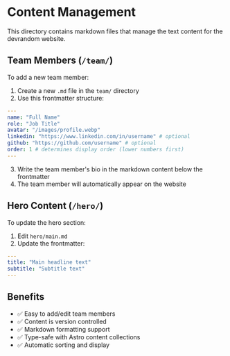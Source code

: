 # Content Management

This directory contains markdown files that manage the text content for the devrandom website.

## Team Members (`/team/`)

To add a new team member:

1. Create a new `.md` file in the `team/` directory
2. Use this frontmatter structure:

```yaml
---
name: "Full Name"
role: "Job Title"
avatar: "/images/profile.webp"
linkedin: "https://www.linkedin.com/in/username" # optional
github: "https://github.com/username" # optional
order: 1 # determines display order (lower numbers first)
---
```

3. Write the team member's bio in the markdown content below the frontmatter
4. The team member will automatically appear on the website

## Hero Content (`/hero/`)

To update the hero section:

1. Edit `hero/main.md`
2. Update the frontmatter:

```yaml
---
title: "Main headline text"
subtitle: "Subtitle text"
---
```

## Benefits

- ✅ Easy to add/edit team members
- ✅ Content is version controlled
- ✅ Markdown formatting support
- ✅ Type-safe with Astro content collections
- ✅ Automatic sorting and display 